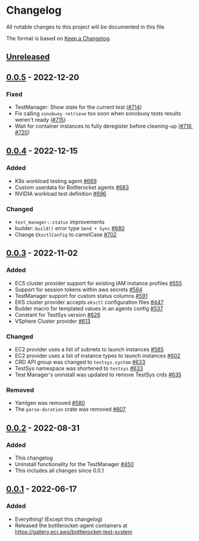 # Changelog

All notable changes to this project will be documented in this file.

The format is based on [Keep a Changelog](https://keepachangelog.com/en/1.0.0/).

## [Unreleased]

## [0.0.5] - 2022-12-20

### Fixed

- TestManager: Show state for the current test ([#714])
- Fix calling `sonobuoy retrieve` too soon when sonobuoy tests results weren't ready ([#715])
- Wait for container instances to fully deregister before cleaning-up ([#716], [#720])

[#714]: https://github.com/bottlerocket-os/bottlerocket-test-system/pull/714
[#715]: https://github.com/bottlerocket-os/bottlerocket-test-system/pull/715
[#716]: https://github.com/bottlerocket-os/bottlerocket-test-system/pull/716
[#720]: https://github.com/bottlerocket-os/bottlerocket-test-system/pull/720

[0.0.5]: https://github.com/bottlerocket-os/bottlerocket-test-system/tree/v0.0.5
[Unreleased]: https://github.com/bottlerocket-os/bottlerocket-test-system/compare/v0.0.5...develop

## [0.0.4] - 2022-12-15

### Added

- K8s workload testing agent [#669]
- Custom userdata for Bottlerocket agents [#683]
- NVIDIA workload test definition [#696]

### Changed

- `test_manager::status` improvements
- builder: `build()` error type `Send + Sync` [#680]
- Change `EksctlConfig` to camelCase [#702]

[#669]: https://github.com/bottlerocket-os/bottlerocket-test-system/pull/669
[#680]: https://github.com/bottlerocket-os/bottlerocket-test-system/pull/680
[#683]: https://github.com/bottlerocket-os/bottlerocket-test-system/pull/683
[#696]: https://github.com/bottlerocket-os/bottlerocket-test-system/pull/696
[#702]: https://github.com/bottlerocket-os/bottlerocket-test-system/pull/702

[0.0.4]: https://github.com/bottlerocket-os/bottlerocket-test-system/tree/v0.0.4

## [0.0.3] - 2022-11-02

### Added

- ECS cluster provider support for existing IAM instance profiles [#555]
- Support for session tokens within aws secrets [#564]
- TestManager support for custom status columns [#591]
- EKS cluster provider accepts `eksctl` configuration files [#447]
- Builder macro for templated values in an agents config [#537]
- Constant for TestSys version [#626]
- VSphere Cluster provider [#613]

### Changed

- EC2 provider uses a list of subnets to launch instances [#585]
- EC2 provider uses a list of instance types to launch instances [#602]
- CRD API group was changed to `testsys.system` [#633]
- TestSys namespace was shortened to `testsys` [#633]
- Test Manager's uninstall was updated to remove TestSys crds [#635]

### Removed

- Yamlgen was removed [#580]
- The `parse-duration` crate was removed [#607]

[#555]: https://github.com/bottlerocket-os/bottlerocket-test-system/pull/555
[#564]: https://github.com/bottlerocket-os/bottlerocket-test-system/pull/564
[#591]: https://github.com/bottlerocket-os/bottlerocket-test-system/pull/591
[#447]: https://github.com/bottlerocket-os/bottlerocket-test-system/pull/447
[#537]: https://github.com/bottlerocket-os/bottlerocket-test-system/pull/537
[#626]: https://github.com/bottlerocket-os/bottlerocket-test-system/pull/626
[#613]: https://github.com/bottlerocket-os/bottlerocket-test-system/pull/613
[#585]: https://github.com/bottlerocket-os/bottlerocket-test-system/pull/585
[#602]: https://github.com/bottlerocket-os/bottlerocket-test-system/pull/602
[#633]: https://github.com/bottlerocket-os/bottlerocket-test-system/pull/633
[#635]: https://github.com/bottlerocket-os/bottlerocket-test-system/pull/635
[#580]: https://github.com/bottlerocket-os/bottlerocket-test-system/pull/580
[#607]: https://github.com/bottlerocket-os/bottlerocket-test-system/pull/607

[0.0.3]: https://github.com/bottlerocket-os/bottlerocket-test-system/tree/v0.0.3

## [0.0.2] - 2022-08-31

### Added

- This changelog
- Uninstall functionality for the TestManager [#450]
- This includes all changes since 0.0.1

[#450]: https://github.com/bottlerocket-os/bottlerocket-test-system/pull/450

[0.0.2]: https://github.com/bottlerocket-os/bottlerocket-test-system/tree/v0.0.2

## [0.0.1] - 2022-06-17

### Added

- Everything! (Except this changelog)
- Released the bottlerocket-agent containers at https://gallery.ecr.aws/bottlerocket-test-system

[0.0.1]: https://github.com/bottlerocket-os/bottlerocket-test-system/tree/v0.0.1
